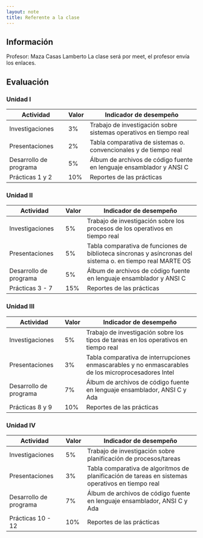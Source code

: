 ```yaml
---
layout: note
title: Referente a la clase
---
```


## Información
Profesor: Maza Casas Lamberto
La clase será por meet, el profesor envía los enlaces.

## Evaluación

### Unidad I

| Actividad              | Valor  | Indicador de desempeño                                                                                             |
| -                      | -      | -                                                                                                                  |
| Investigaciones        | $3\%$  | Trabajo de investigación sobre sistemas operativos en tiempo real                                                  |
| Presentaciones         | $2\%$  | Tabla comparativa de sistemas o. convencionales y de tiempo real                                                   |
| Desarrollo de programa | $5\%$  | Álbum de archivos de código fuente en lenguaje ensamblador y ANSI C                                                |
| Prácticas 1 y 2        | $10\%$ | Reportes de las prácticas                                                                                          |

### Unidad II

| Actividad              | Valor  | Indicador de desempeño                                                                                             |
| -                      | -      | -                                                                                                                  |
| Investigaciones        | $5\%$  | Trabajo de investigación sobre los procesos de los operativos en tiempo real                                       |
| Presentaciones         | $5\%$  | Tabla comparativa de funciones de biblioteca síncronas y asíncronas del sistema o. en tiempo real MARTE OS         |
| Desarrollo de programa | $5\%$  | Álbum de archivos de código fuente en lenguaje ensamblador y ANSI C                                                |
| Prácticas 3 - 7        | $15\%$ | Reportes de las prácticas                                                                                          |

### Unidad III

| Actividad              | Valor  | Indicador de desempeño                                                                                             |
| -                      | -      | -                                                                                                                  |
| Investigaciones        | $5\%$  | Trabajo de investigación sobre los tipos de tareas en los operativos en tiempo real                                |
| Presentaciones         | $3\%$  | Tabla comparativa de interrupciones enmascarables y no enmascarables de los microprocesadores Intel                |
| Desarrollo de programa | $7\%$  | Álbum de archivos de código fuente en lenguaje ensamblador, ANSI C y Ada                                           |
| Prácticas 8 y 9        | $10\%$ | Reportes de las prácticas                                                                                          |

### Unidad IV

| Actividad              | Valor  | Indicador de desempeño                                                                                             |
| -                      | -      | -                                                                                                                  |
| Investigaciones        | $5\%$  | Trabajo de investigación sobre planificación de procesos/tareas                                                    |
| Presentaciones         | $3\%$  | Tabla comparativa de algoritmos de planificación de tareas en sistemas operativos en tiempo real                   |
| Desarrollo de programa | $7\%$  | Álbum de archivos de código fuente en lenguaje ensamblador, ANSI C y Ada                                           |
| Prácticas 10 - 12      | $10\%$ | Reportes de las prácticas                                                                                          |
